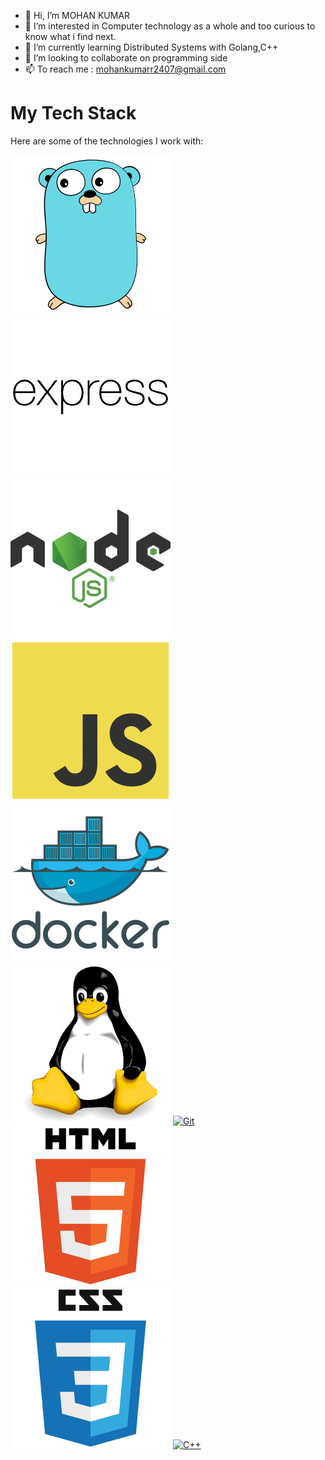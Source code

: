 - 👋 Hi, I’m MOHAN KUMAR
- 👀 I’m interested in Computer technology as a whole and too curious to know what i find next.
- 🌱 I’m currently learning Distributed Systems with Golang,C++
- 💞️ I’m looking to collaborate on programming side
- 📫 To reach me : mohankumarr2407@gmail.com


# My Tech Stack

Here are some of the technologies I work with:

[![Go](https://raw.githubusercontent.com/devicons/devicon/master/icons/go/go-original.svg)](https://golang.org)
[![Express](https://raw.githubusercontent.com/devicons/devicon/master/icons/express/express-original-wordmark.svg)](https://expressjs.com)
[![Node.js](https://raw.githubusercontent.com/devicons/devicon/master/icons/nodejs/nodejs-original-wordmark.svg)](https://nodejs.org)
[![JavaScript](https://raw.githubusercontent.com/devicons/devicon/master/icons/javascript/javascript-original.svg)](https://developer.mozilla.org/en-US/docs/Web/JavaScript)
[![Docker](https://raw.githubusercontent.com/devicons/devicon/master/icons/docker/docker-original-wordmark.svg)](https://www.docker.com/)
[![Linux](https://raw.githubusercontent.com/devicons/devicon/master/icons/linux/linux-original.svg)](https://www.linux.org/)
[![Git](https://www.vectorlogo.zone/logos/git-scm/git-scm-icon.svg)](https://git-scm.com/)
[![HTML5](https://raw.githubusercontent.com/devicons/devicon/master/icons/html5/html5-original-wordmark.svg)](https://www.w3.org/html/)
[![CSS3](https://raw.githubusercontent.com/devicons/devicon/master/icons/css3/css3-original-wordmark.svg)](https://www.w3schools.com/css/)
[![C++](https://cdn.jsdelivr.net/gh/devicons/devicon@latest/icons/cplusplus/cplusplus-original.svg)](https://isocpp.org/)

